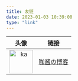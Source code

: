 ```yaml
---
title: 友链
date: 2023-01-03 10:39:00
type: "link"
---
```


|                                                 头像                                                 |                       链接                       |
| :--------------------------------------------------------------------------------------------------: | :----------------------------------------------: |
| <img src="https://kagurazakaasahi.github.io/images/avatar.jpg" width="64px" height="64px" alt="ka"/> | [咖酱の博客](https://kagurazakaasahi.github.io/) |
